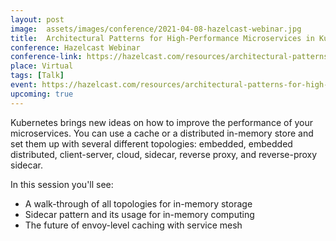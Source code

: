 ```yaml
---
layout: post
image:  assets/images/conference/2021-04-08-hazelcast-webinar.jpg
title:  Architectural Patterns for High-Performance Microservices in Kubernetes
conference: Hazelcast Webinar
conference-link: https://hazelcast.com/resources/architectural-patterns-for-high-performance-microservices-in-kubernetes/
place: Virtual
tags: [Talk]
event: https://hazelcast.com/resources/architectural-patterns-for-high-performance-microservices-in-kubernetes/
upcoming: true
---
```


Kubernetes brings new ideas on how to improve the performance of your microservices. You can use a cache or a distributed in-memory store and set them up with several different topologies: embedded, embedded distributed, client-server, cloud, sidecar, reverse proxy, and reverse-proxy sidecar.

In this session you'll see:
- A walk-through of all topologies for in-memory storage
- Sidecar pattern and its usage for in-memory computing
- The future of envoy-level caching with service mesh
